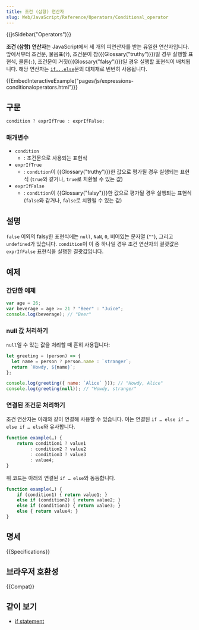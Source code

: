 ```yaml
---
title: 조건 (삼항) 연산자
slug: Web/JavaScript/Reference/Operators/Conditional_operator
---
```


{{jsSidebar("Operators")}}

**조건 (삼항) 연산자**는 JavaScript에서 세 개의 피연산자를 받는 유일한 연산자입니다. 앞에서부터 조건문, 물음표(`?`), 조건문이 참({{Glossary("truthy")}})일 경우 실행할 표현식, 콜론(`:`), 조건문이 거짓({{Glossary("falsy")}})일 경우 실행할 표현식이 배치됩니다. 해당 연산자는 [`if...else`](/ko/docs/Web/JavaScript/Reference/Statements/if...else)문의 대체재로 빈번히 사용됩니다.

{{EmbedInteractiveExample("pages/js/expressions-conditionaloperators.html")}}

## 구문

```js
condition ? exprIfTrue : exprIfFalse;
```

### 매개변수

- `condition`
  - : 조건문으로 사용되는 표현식
- `exprIfTrue`
  - : `condition`이 {{Glossary("truthy")}}한 값으로 평가될 경우 실행되는 표현식 (`true`와 같거나, `true`로 치환될 수 있는 값)
- `exprIfFalse`
  - : `condition`이 {{Glossary("falsy")}}한 값으로 평가될 경우 실행되는 표현식 (`false`와 같거나, `false`로 치환될 수 있는 값)

## 설명

`false` 이외의 falsy한 표현식에는 `null`, `NaN`, `0`, 비어있는 문자열 (`""`), 그리고 `undefined`가 있습니다. `condition`이 이 중 하나일 경우 조건 연산자의 결괏값은 `exprIfFalse` 표현식을 실행한 결괏값입니다.

## 예제

### 간단한 예제

```js
var age = 26;
var beverage = age >= 21 ? "Beer" : "Juice";
console.log(beverage); // "Beer"
```

### null 값 처리하기

`null`일 수 있는 값을 처리할 때 흔히 사용됩니다:

```js
let greeting = (person) => {
  let name = person ? person.name : `stranger`;
  return `Howdy, ${name}`;
};

console.log(greeting({ name: `Alice` })); // "Howdy, Alice"
console.log(greeting(null)); // "Howdy, stranger"
```

### 연결된 조건문 처리하기

조건 연산자는 아래와 같이 연결해 사용할 수 있습니다. 이는 연결된 `if … else if … else if … else`와 유사합니다.

```js
function example(…) {
    return condition1 ? value1
         : condition2 ? value2
         : condition3 ? value3
         : value4;
}
```

위 코드는 아래의 연결된 `if … else`와 동등합니다.

```js
function example(…) {
    if (condition1) { return value1; }
    else if (condition2) { return value2; }
    else if (condition3) { return value3; }
    else { return value4; }
}
```

## 명세

{{Specifications}}

## 브라우저 호환성

{{Compat}}

## 같이 보기

- [if statement](/ko/docs/Web/JavaScript/Reference/Statements/if...else)
